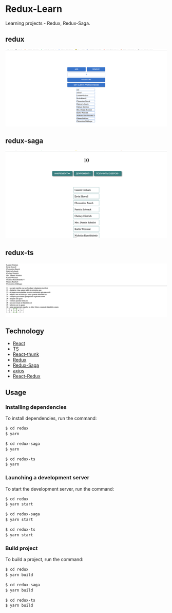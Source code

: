 # Redux-Learn
Learning projects - Redux, Redux-Saga.

## redux
![Alt text](screenshots/redux.png?raw=true "Optional Title")
## redux-saga
![Alt text](screenshots/redux-saga.png?raw=true "Optional Title")
## redux-ts
![Alt text](screenshots/redux-ts.png?raw=true "Optional Title")

## Technology
- [React](https://reactjs.org/)
- [TS](https://www.typescriptlang.org/)
- [React-thunk](https://react-redux.js.org/)
- [Redux](https://redux.js.org/)
- [Redux-Saga](https://redux-saga.js.org/)
- [axios](https://github.com/axios/axios)
- [React-Redux](https://react-redux.js.org/)

## Usage
### Installing dependencies
To install dependencies, run the command:
```sh
$ cd redux
$ yarn
```
```sh
$ cd redux-saga
$ yarn
```
```sh
$ cd redux-ts
$ yarn
```

### Launching a development server
To start the development server, run the command:
```sh
$ cd redux
$ yarn start
```
```sh
$ cd redux-saga
$ yarn start
```
```sh
$ cd redux-ts
$ yarn start
```

### Build project
To build a project, run the command:
```sh
$ cd redux
$ yarn build
```
```sh
$ cd redux-saga
$ yarn build
```
```sh
$ cd redux-ts
$ yarn build
```
